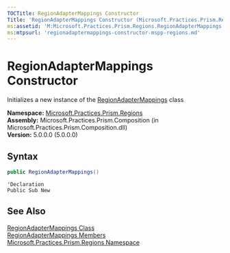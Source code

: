 ```yaml
---
TOCTitle: RegionAdapterMappings Constructor
Title: 'RegionAdapterMappings Constructor (Microsoft.Practices.Prism.Regions)'
ms:assetid: 'M:Microsoft.Practices.Prism.Regions.RegionAdapterMappings.\#ctor'
ms:mtpsurl: 'regionadaptermappings-constructor-mspp-regions.md'
---
```


# RegionAdapterMappings Constructor

Initializes a new instance of the [RegionAdapterMappings](/patterns-practices/reference/regionadaptermappings-class-mspp-regions) class

**Namespace:** [Microsoft.Practices.Prism.Regions](/patterns-practices/reference/mspp-regions-namespace)<br/>
**Assembly:** Microsoft.Practices.Prism.Composition (in Microsoft.Practices.Prism.Composition.dll)<br/>
**Version:** 5.0.0.0 (5.0.0.0)

## Syntax

```C#
public RegionAdapterMappings()
```

```VB
'Declaration
Public Sub New
```

## See Also

[RegionAdapterMappings Class](/patterns-practices/reference/regionadaptermappings-class-mspp-regions)<br/>
[RegionAdapterMappings Members](/patterns-practices/reference/regionadaptermappings-members-mspp-regions)<br/>
[Microsoft.Practices.Prism.Regions Namespace](/patterns-practices/reference/mspp-regions-namespace)<br/>